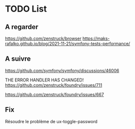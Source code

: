 # TODO List


## A regarder 

https://github.com/zenstruck/browser
https://maks-rafalko.github.io/blog/2021-11-21/symfony-tests-performance/

## A suivre 

https://github.com/symfony/symfony/discussions/46006

THE ERROR HANDLER HAS CHANGED!
https://github.com/zenstruck/foundry/issues/711

https://github.com/zenstruck/foundry/issues/667


## Fix 

Résoudre le problème de ux-toggle-password 

